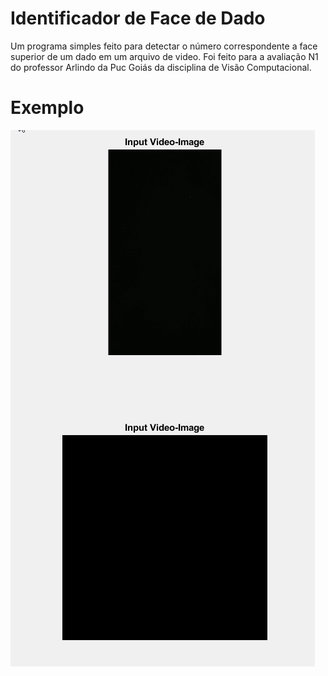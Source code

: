 # Identificador de Face de Dado

Um programa simples feito para detectar o número correspondente a face superior de um dado em um arquivo de video.
Foi feito para a avaliação N1 do professor Arlindo da Puc Goiás da disciplina de Visão Computacional.

# Exemplo

<img src="teste.gif">
